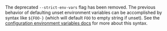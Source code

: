 The deprecated `--strict-env-vars` flag has been removed. The previous behavior of defaulting unset
environment variables can be accomplished by syntax like `${FOO-}` (which will default `FOO` to
empty string if unset). See the [configuration environment variables
docs](https://vector.dev/docs/reference/configuration/#environment-variables) for more about this
syntax.

